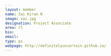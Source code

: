 ```yaml
---
layout: member
name: Sai Kiran N
image: sai.jpg
designation: Project Associate
area: rl
bio:
email:
type: ps
webpage: http://definitelyuncertain.github.io/
---
```

